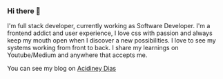### Hi there 👋

I'm full stack developer, currently working as Software Developer. I'm a frontend addict and user experience, I love css with passion and always keep my mouth open when I discover a new possibilities. I love to see my systems working from front to back. I share my learnings on Youtube/Medium and anywhere that accepts me.

You can see my blog on [Acidiney Dias](https://www.acidineydias.dev)

<!--
**acidiney/acidiney** is a ✨ _special_ ✨ repository because its `README.md` (this file) appears on your GitHub profile.

Here are some ideas to get you started:

- 🔭 I’m currently working on ...
- 🌱 I’m currently learning ...
- 👯 I’m looking to collaborate on ...
- 🤔 I’m looking for help with ...
- 💬 Ask me about ...
- 📫 How to reach me: ...
- 😄 Pronouns: ...
- ⚡ Fun fact: ...
-->
